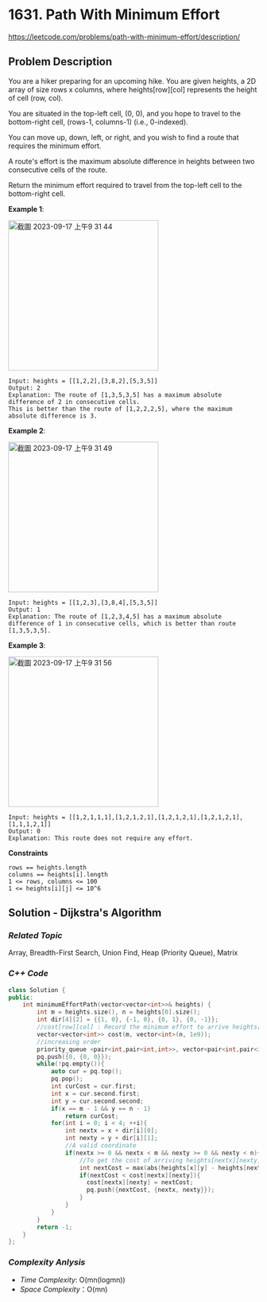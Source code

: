 # 1631. Path With Minimum Effort
https://leetcode.com/problems/path-with-minimum-effort/description/

## Problem Description

You are a hiker preparing for an upcoming hike. You are given heights, a 2D array of size rows x columns, where heights[row][col] represents the height of cell (row, col). 

You are situated in the top-left cell, (0, 0), and you hope to travel to the bottom-right cell, (rows-1, columns-1) (i.e., 0-indexed).

You can move up, down, left, or right, and you wish to find a route that requires the minimum effort.

A route's effort is the maximum absolute difference in heights between two consecutive cells of the route.

Return the minimum effort required to travel from the top-left cell to the bottom-right cell.


**Example 1**:

<img width="302" alt="截圖 2023-09-17 上午9 31 44" src="https://github.com/Eddiecc06/LeetCode/assets/18256877/f21043dc-fc6c-4386-a125-48050395a1f7">

```
Input: heights = [[1,2,2],[3,8,2],[5,3,5]]
Output: 2
Explanation: The route of [1,3,5,3,5] has a maximum absolute difference of 2 in consecutive cells.
This is better than the route of [1,2,2,2,5], where the maximum absolute difference is 3.
```
**Example 2**:

<img width="302" alt="截圖 2023-09-17 上午9 31 49" src="https://github.com/Eddiecc06/LeetCode/assets/18256877/6c79a995-f23e-49a4-9b87-45b9effe5a89">

```
Input: heights = [[1,2,3],[3,8,4],[5,3,5]]
Output: 1
Explanation: The route of [1,2,3,4,5] has a maximum absolute difference of 1 in consecutive cells, which is better than route [1,3,5,3,5].
```
**Example 3**:

<img width="302" alt="截圖 2023-09-17 上午9 31 56" src="https://github.com/Eddiecc06/LeetCode/assets/18256877/da9043d9-48e2-4d00-950e-8a7ab238bc31">

```
Input: heights = [[1,2,1,1,1],[1,2,1,2,1],[1,2,1,2,1],[1,2,1,2,1],[1,1,1,2,1]]
Output: 0
Explanation: This route does not require any effort.
```

**Constraints**
```
rows == heights.length
columns == heights[i].length
1 <= rows, columns <= 100
1 <= heights[i][j] <= 10^6
```

## Solution - Dijkstra's Algorithm

### _Related Topic_
   Array, Breadth-First Search, Union Find, Heap (Priority Queue), Matrix

### _C++ Code_
```cpp
class Solution {
public:
    int minimumEffortPath(vector<vector<int>>& heights) {
        int m = heights.size(), n = heights[0].size();
        int dir[4][2] = {{1, 0}, {-1, 0}, {0, 1}, {0, -1}};
        //cost[row][col] : Record the minimum effort to arrive heights[row][col] from heights[0][0]
        vector<vector<int>> cost(m, vector<int>(n, 1e9));
        //increasing order
        priority_queue <pair<int,pair<int,int>>, vector<pair<int,pair<int,int>>>, greater<pair<int,pair<int,int>>>> pq;
        pq.push({0, {0, 0}});
        while(!pq.empty()){
            auto cur = pq.top();
            pq.pop();
            int curCost = cur.first;
            int x = cur.second.first;
            int y = cur.second.second;
            if(x == m - 1 && y == n - 1)
                return curCost;
            for(int i = 0; i < 4; ++i){
                int nextx = x + dir[i][0];
                int nexty = y + dir[i][1];
                //A valid coordinate
                if(nextx >= 0 && nextx < m && nexty >= 0 && nexty < n){
                    //To get the cost of arriving heights[nextx][nexty], we should consider the effort of arriving heights[x][y]
                    int nextCost = max(abs(heights[x][y] - heights[nextx][nexty]), curCost);
                    if(nextCost < cost[nextx][nexty]){
                      cost[nextx][nexty] = nextCost;
                      pq.push({nextCost, {nextx, nexty}});
                    }
                }
            }
        }
        return -1;
    }
};
```

### _Complexity Anlysis_
- _Time Complexity_: O(mn(logmn))
- _Space Complexity_：O(mn)
